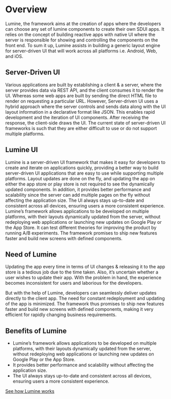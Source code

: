 # Overview

Lumine, the framework aims at the creation of apps where the developers can choose any set of lumine components to create their own SDUI apps. It relies on the concept of building reactive apps with native UI where the server is responsible for showing and controlling the components on the front end. To sum it up, Lumine assists in building a generic layout engine for server-driven UI that will work across all platforms i.e. Android, Web, and iOS.

## Server-Driven UI
Various applications are built by establishing a client & a server, where the server provides data via REST API, and the client consumes it to render the UI. Whereas some web apps are built by sending the direct HTML file to render on requesting a particular URL. However, Server-driven UI uses a hybrid approach where the server controls and sends data along with the UI layout information in a declarative format like JSON. This enables rapid development and the iteration of UI components. After receiving the response, the client-side draws the UI. The current state of server-driven UI frameworks is such that they are either difficult to use or do not support multiple platforms. 

## Lumine UI
Lumine is a server-driven UI framework that makes it easy for developers to create and iterate on applications quickly, providing a better way to build server-driven UI applications that are easy to use while supporting multiple platforms. Layout updates are done on the fly, and updating the app on either the app store or play store is not required to see the dynamically updated components. In addition, it provides better performance and scalability since the server can add multiple pages on the fly without affecting the application size. The UI always stays up-to-date and consistent across all devices, ensuring users a more consistent experience. Lumine’s framework allows applications to be developed on multiple platforms, with their layouts dynamically updated from the server, without redeploying web applications or launching new updates on Google Play or the App Store. It can test different theories for improving the product by running A/B experiments. The framework promises to ship new features faster and build new screens with defined components.

## Need of Lumine
Updating the app every time in terms of UI changes & releasing it to the app store is a tedious job due to the time taken. Also, it’s uncertain whether a user wishes to update their app. With the problem in hand, the experience becomes inconsistent for users and laborious for the developers.

But with the help of Lumine, developers can seamlessly deliver updates directly to the client app. The need for constant redeployment and updating of the app is minimized. The framework thus promises to ship new features faster and build new screens with defined components, making it very efficient for rapidly changing business requirements.

## Benefits of Lumine
- Lumine’s framework allows applications to be developed on multiple platforms, with their layouts dynamically updated from the server, without redeploying web applications or launching new updates on Google Play or the App Store.
- It provides better performance and scalability without affecting the application size.
- The UI always stays up-to-date and consistent across all devices, ensuring users a more consistent experience.

[See how Lumine works](/how-it-works)